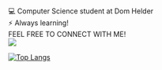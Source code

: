 
💻 Computer Science student at Dom Helder<br>⚡ Always learning!<br>FEEL FREE TO CONNECT WITH ME!<br><a href = "https://linktr.ee/marcellocavazza" target="_blank"><img src="https://img.shields.io/badge/linktree-39E09B?style=for-the-badge&logo=linktree&logoColor=white"></a><br>
<!-- [![Top Langs](https://github-readme-stats.vercel.app/api/top-langs/?username=marcellocavazzalayout=pie)]<br/> -->
[![Top Langs](https://github-readme-stats.vercel.app/api/top-langs/?username=marcellocavazza\&hide=css,html,php,javascript&theme=dark&&hide_progress=true)](https://github.com/marcellocavazza/github-readme-stats)
